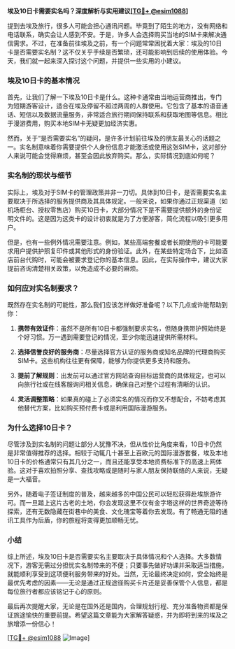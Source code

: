 **埃及10日卡需要实名吗？深度解析与实用建议[[TG💪+ @esim1088](https://t.me/s/esim1088)]**

提到去埃及旅行，很多人可能会担心通讯问题。毕竟到了陌生的地方，没有网络和电话联系，确实会让人感到不安。于是，许多人会选择购买当地的SIM卡来解决通信需求。不过，在准备前往埃及之前，有一个问题常常困扰着大家：埃及的10日卡是否需要实名制？这不仅关乎手续是否繁琐，还可能影响到后续的使用体验。今天，我们就一起来深入探讨这个问题，并提供一些实用的小建议。

### 埃及10日卡的基本情况

首先，让我们了解一下埃及10日卡是什么。这种卡通常由当地运营商推出，专门为短期游客设计，适合在埃及停留不超过两周的人群使用。它包含了基本的语音通话、短信以及数据流量服务，非常适合旅行期间保持联系和获取地图等信息。相比于漫游费用，购买本地SIM卡无疑更加经济实惠。

然而，关于“是否需要实名”的疑问，是许多计划前往埃及的朋友最关心的话题之一。实名制意味着你需要提供个人身份信息才能激活或使用这张SIM卡，这对部分人来说可能会觉得麻烦，甚至会因此放弃购买。那么，实际情况到底如何呢？

### 实名制的现状与细节

实际上，埃及对于SIM卡的管理政策并非一刀切。具体到10日卡，是否需要实名主要取决于所选择的服务提供商及其具体规定。一般来说，如果你通过正规渠道（如机场柜台、授权零售店）购买10日卡，大部分情况下是不需要提供额外的身份证明文件的。这是因为这类卡的设计初衷就是为了方便游客，简化流程以吸引更多用户。

但是，也有一些例外情况需要注意。例如，某些高端套餐或者长期使用的卡可能要求用户提供护照复印件或其他形式的身份验证。此外，在某些特定场合下，比如酒店前台代购时，可能会被要求登记你的基本信息。因此，在实际操作中，建议大家提前咨询清楚相关政策，以免造成不必要的麻烦。

### 如何应对实名制要求？

既然存在实名制的可能性，那么我们应该怎样做好准备呢？以下几点或许能帮助到你：

1. **携带有效证件**：虽然不是所有10日卡都强制要求实名，但随身携带护照始终是个好习惯。万一遇到需要登记的情况，至少你能迅速提供所需材料。
   
2. **选择信誉良好的服务商**：尽量选择官方认证的服务商或知名品牌的代理商购买SIM卡。这些机构往往更有保障，能够为你提供更多支持和服务。

3. **提前了解规则**：出发前可以通过官方网站查询目标运营商的具体规定，也可以向旅行社或在线客服询问相关信息，确保自己对整个过程有清晰的认识。

4. **灵活调整策略**：如果真的碰上了必须实名的情况而你又不想配合，不妨考虑其他替代方案，比如购买预付费卡或是利用国际漫游服务。

### 为什么选择10日卡？

尽管涉及到实名制的问题让部分人犹豫不决，但从性价比角度来看，10日卡仍然是非常值得推荐的选择。相较于动辄几十甚至上百欧元的国际漫游套餐，埃及本地10日卡的价格通常只有其几分之一，而且还能享受本地资费标准下的高速上网体验。这对于喜欢拍照分享、查找攻略或是随时与家人朋友保持联络的人来说，无疑是一大福音。

另外，随着电子签证制度的普及，越来越多的中国公民可以轻松获得赴埃旅游许可。而一旦踏上这片古老的土地，你会发现这里不仅有金字塔这样的世界奇迹等待探索，还有无数隐藏在街巷中的美食、文化瑰宝等着你去发现。有了畅通无阻的通讯工具作为后盾，你的旅程将变得更加顺畅无忧。

### 小结

综上所述，埃及10日卡是否需要实名主要取决于具体情况和个人选择。大多数情况下，游客无需过分担忧实名制带来的不便；只要事先做好功课并采取适当措施，就能顺利享受到这项便利服务带来的好处。当然，无论最终决定如何，安全始终是最优先考虑的因素——无论是通过正规途径购买卡片还是妥善保管个人信息，都是每位旅行者都应该铭记于心的原则。

最后再次提醒大家，无论是在国外还是国内，合理规划行程、充分准备物资都是保证旅途愉快的重要前提。希望这篇文章能为大家解答疑惑，并为即将到来的埃及之旅增添一份信心！

[[TG💪+ @esim1088](https://t.me/s/esim1088) ![Image](https://i.postimg.cc/4NQfJmqS/Snipaste-2025-05-13-00-14-12.png)]